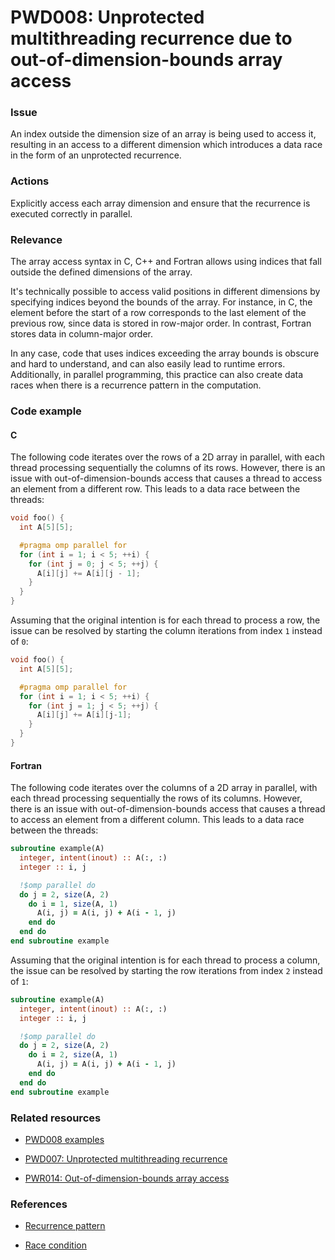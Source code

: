 # PWD008: Unprotected multithreading recurrence due to out-of-dimension-bounds array access

### Issue

An index outside the dimension size of an array is being used to access it,
resulting in an access to a different dimension which introduces a data race in
the form of an unprotected recurrence.

### Actions

Explicitly access each array dimension and ensure that the recurrence is
executed correctly in parallel.

### Relevance

The array access syntax in C, C++ and Fortran allows using indices that fall
outside the defined dimensions of the array.

It's technically possible to access valid positions in different dimensions by
specifying indices beyond the bounds of the array. For instance, in C, the
element before the start of a row corresponds to the last element of the
previous row, since data is stored in row-major order. In contrast, Fortran
stores data in column-major order.

In any case, code that uses indices exceeding the array bounds is obscure and
hard to understand, and can also easily lead to runtime errors. Additionally,
in parallel programming, this practice can also create data races when there is
a recurrence pattern in the computation.

### Code example

#### C

The following code iterates over the rows of a 2D array in parallel, with each
thread processing sequentially the columns of its rows. However, there is
an issue with out-of-dimension-bounds access that causes a thread to access an
element from a different row. This leads to a data race between the threads:

```c
void foo() {
  int A[5][5];

  #pragma omp parallel for
  for (int i = 1; i < 5; ++i) {
    for (int j = 0; j < 5; ++j) {
      A[i][j] += A[i][j - 1];
    }
  }
}
```

Assuming that the original intention is for each thread to process a row, the
issue can be resolved by starting the column iterations from index `1` instead
of `0`:

```c
void foo() {
  int A[5][5];

  #pragma omp parallel for
  for (int i = 1; i < 5; ++i) {
    for (int j = 1; j < 5; ++j) {
      A[i][j] += A[i][j-1];
    }
  }
}
```

#### Fortran

The following code iterates over the columns of a 2D array in parallel, with
each thread processing sequentially the rows of its columns. However, there is
an issue with out-of-dimension-bounds access that causes a thread to access an
element from a different column. This leads to a data race between the threads:

```f90
subroutine example(A)
  integer, intent(inout) :: A(:, :)
  integer :: i, j

  !$omp parallel do
  do j = 2, size(A, 2)
    do i = 1, size(A, 1)
      A(i, j) = A(i, j) + A(i - 1, j)
    end do
  end do
end subroutine example
```

Assuming that the original intention is for each thread to process a column,
the issue can be resolved by starting the row iterations from index `2`
instead of `1`:

```f90
subroutine example(A)
  integer, intent(inout) :: A(:, :)
  integer :: i, j

  !$omp parallel do
  do j = 2, size(A, 2)
    do i = 2, size(A, 1)
      A(i, j) = A(i, j) + A(i - 1, j)
    end do
  end do
end subroutine example
```

### Related resources

* [PWD008 examples](https://github.com/codee-com/open-catalog/tree/main/Checks/PWD008/)

* [PWD007: Unprotected multithreading recurrence](../PWD007/README.md)

* [PWR014: Out-of-dimension-bounds array access](../PWR014/README.md)

### References

* [Recurrence pattern](../../Glossary/Patterns-for-performance-optimization/Recurrence.md)

* [Race condition](https://en.wikipedia.org/wiki/Race_condition)
